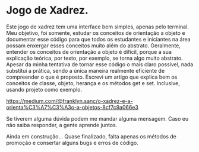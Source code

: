 # Jogo de Xadrez.

Este jogo de xadrez tem uma interface bem simples, apenas pelo terminal. Meu objetivo, foi somente, estudar os conceitos de orientação a objeto e documentar esse código para que todos os estudantes e iniciantes na área possam enxergar esses conceitos muito além do abstrato. Geralmente, entender os conceitos de orientação a objeto é difícil, porque a sua explicação teórica, por texto, por exemplo, se torna algo muito abstrato. Apesar da minha tentativa de tornar esse código o mais claro possível, nada substitui a prática, sendo a única maneira realmente eficiente de compreender o que é proposto. Escrevi um artigo que explica bem os conceitos de classe, objeto, herança e os métodos get e set. Inclusive, usando projeto como exemplo. 

https://medium.com/@franklyn.sanc/o-xadrez-e-a-orienta%C3%A7%C3%A3o-a-objetos-8cf7c9a066e3

Se tiverem alguma dúvida podem me mandar alguma mensagem. Caso eu não saiba responder, a gente aprende juntos. 

Ainda em construção... Quase finalizado, falta apenas os métodos de promoção e consertar alguns bugs e erros de código. 
